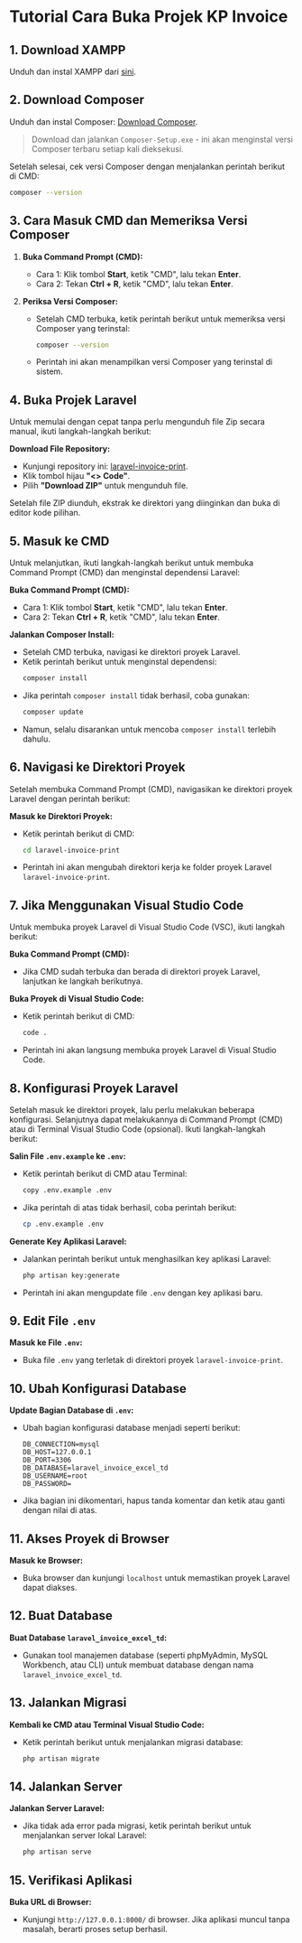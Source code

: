 # Tutorial Cara Buka Projek KP Invoice

## 1. Download XAMPP
Unduh dan instal XAMPP dari [sini](https://www.apachefriends.org/index.html).

## 2. Download Composer
Unduh dan instal Composer: [Download Composer](https://getcomposer.org/download/).
> Download dan jalankan `Composer-Setup.exe` - ini akan menginstal versi Composer terbaru setiap kali dieksekusi.

Setelah selesai, cek versi Composer dengan menjalankan perintah berikut di CMD:
```bash
composer --version
```

## 3. Cara Masuk CMD dan Memeriksa Versi Composer

1. **Buka Command Prompt (CMD):**
   - Cara 1: Klik tombol **Start**, ketik "CMD", lalu tekan **Enter**.
   - Cara 2: Tekan **Ctrl + R**, ketik "CMD", lalu tekan **Enter**.

2. **Periksa Versi Composer:**
   - Setelah CMD terbuka, ketik perintah berikut untuk memeriksa versi Composer yang terinstal:
     ```bash
     composer --version
     ```
   - Perintah ini akan menampilkan versi Composer yang terinstal di sistem.

## 4. Buka Projek Laravel

Untuk memulai dengan cepat tanpa perlu mengunduh file Zip secara manual, ikuti langkah-langkah berikut:

**Download File Repository:**

   - Kunjungi repository ini: [laravel-invoice-print](https://github.com/percivalyan/laravel-invoice-print).
   - Klik tombol hijau **"<> Code"**.
   - Pilih **"Download ZIP"** untuk mengunduh file.

Setelah file ZIP diunduh, ekstrak ke direktori yang diinginkan dan buka di editor kode pilihan.

## 5. Masuk ke CMD

Untuk melanjutkan, ikuti langkah-langkah berikut untuk membuka Command Prompt (CMD) dan menginstal dependensi Laravel:

**Buka Command Prompt (CMD):**
   - Cara 1: Klik tombol **Start**, ketik "CMD", lalu tekan **Enter**.
   - Cara 2: Tekan **Ctrl + R**, ketik "CMD", lalu tekan **Enter**.

**Jalankan Composer Install:**
   - Setelah CMD terbuka, navigasi ke direktori proyek Laravel.
   - Ketik perintah berikut untuk menginstal dependensi:
     ```bash
     composer install
     ```
   - Jika perintah `composer install` tidak berhasil, coba gunakan:
     ```bash
     composer update
     ```
   - Namun, selalu disarankan untuk mencoba `composer install` terlebih dahulu.

## 6. Navigasi ke Direktori Proyek

Setelah membuka Command Prompt (CMD), navigasikan ke direktori proyek Laravel dengan perintah berikut:

**Masuk ke Direktori Proyek:**
   - Ketik perintah berikut di CMD:
     ```bash
     cd laravel-invoice-print
     ```
   - Perintah ini akan mengubah direktori kerja ke folder proyek Laravel `laravel-invoice-print`.

## 7. Jika Menggunakan Visual Studio Code

Untuk membuka proyek Laravel di Visual Studio Code (VSC), ikuti langkah berikut:

**Buka Command Prompt (CMD):**
   - Jika CMD sudah terbuka dan berada di direktori proyek Laravel, lanjutkan ke langkah berikutnya.

**Buka Proyek di Visual Studio Code:**
   - Ketik perintah berikut di CMD:
     ```bash
     code .
     ```
   - Perintah ini akan langsung membuka proyek Laravel di Visual Studio Code.

## 8. Konfigurasi Proyek Laravel

Setelah masuk ke direktori proyek, lalu perlu melakukan beberapa konfigurasi. Selanjutnya dapat melakukannya di Command Prompt (CMD) atau di Terminal Visual Studio Code (opsional). Ikuti langkah-langkah berikut:

**Salin File `.env.example` ke `.env`:**
   - Ketik perintah berikut di CMD atau Terminal:
     ```bash
     copy .env.example .env
     ```
   - Jika perintah di atas tidak berhasil, coba perintah berikut:
     ```bash
     cp .env.example .env
     ```

**Generate Key Aplikasi Laravel:**
   - Jalankan perintah berikut untuk menghasilkan key aplikasi Laravel:
     ```bash
     php artisan key:generate
     ```
   - Perintah ini akan mengupdate file `.env` dengan key aplikasi baru.

## 9. Edit File `.env`

**Masuk ke File `.env`:**
   - Buka file `.env` yang terletak di direktori proyek `laravel-invoice-print`.

## 10. Ubah Konfigurasi Database

**Update Bagian Database di `.env`:**
   - Ubah bagian konfigurasi database menjadi seperti berikut:
     ```plaintext
     DB_CONNECTION=mysql
     DB_HOST=127.0.0.1
     DB_PORT=3306
     DB_DATABASE=laravel_invoice_excel_td
     DB_USERNAME=root
     DB_PASSWORD=
     ```
   - Jika bagian ini dikomentari, hapus tanda komentar dan ketik atau ganti dengan nilai di atas.

## 11. Akses Proyek di Browser

**Masuk ke Browser:**
   - Buka browser dan kunjungi `localhost` untuk memastikan proyek Laravel dapat diakses.

## 12. Buat Database

**Buat Database `laravel_invoice_excel_td`:**
   - Gunakan tool manajemen database (seperti phpMyAdmin, MySQL Workbench, atau CLI) untuk membuat database dengan nama `laravel_invoice_excel_td`.

## 13. Jalankan Migrasi

**Kembali ke CMD atau Terminal Visual Studio Code:**
   - Ketik perintah berikut untuk menjalankan migrasi database:
     ```bash
     php artisan migrate
     ```

## 14. Jalankan Server

**Jalankan Server Laravel:**
   - Jika tidak ada error pada migrasi, ketik perintah berikut untuk menjalankan server lokal Laravel:
     ```bash
     php artisan serve
     ```

## 15. Verifikasi Aplikasi

**Buka URL di Browser:**
   - Kunjungi `http://127.0.0.1:8000/` di browser. Jika aplikasi muncul tanpa masalah, berarti proses setup berhasil.

